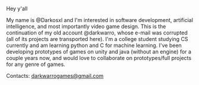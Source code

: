 Hey y'all

My name is @Darkosxl and I'm interested in software development, artificial intelligence, and most importantly video game design. 
This is the continuation of my old account @darkwarro, whose e-mail was corrupted (all of its projects are transported here). I'm a college student studying CS currently and am learning python and C for machine learning. I've been developing prototypes of games on unity and java (without an engine) for a couple years now, and would love to collaborate on prototypes/full projects for any genre of games.

Contacts:
darkwarrogames@gmail.com


